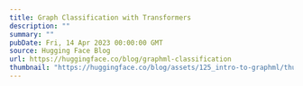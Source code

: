 ```yaml
---
title: Graph Classification with Transformers
description: ""
summary: ""
pubDate: Fri, 14 Apr 2023 00:00:00 GMT
source: Hugging Face Blog
url: https://huggingface.co/blog/graphml-classification
thumbnail: "https://huggingface.co/blog/assets/125_intro-to-graphml/thumbnail_classification.png"
---
```


